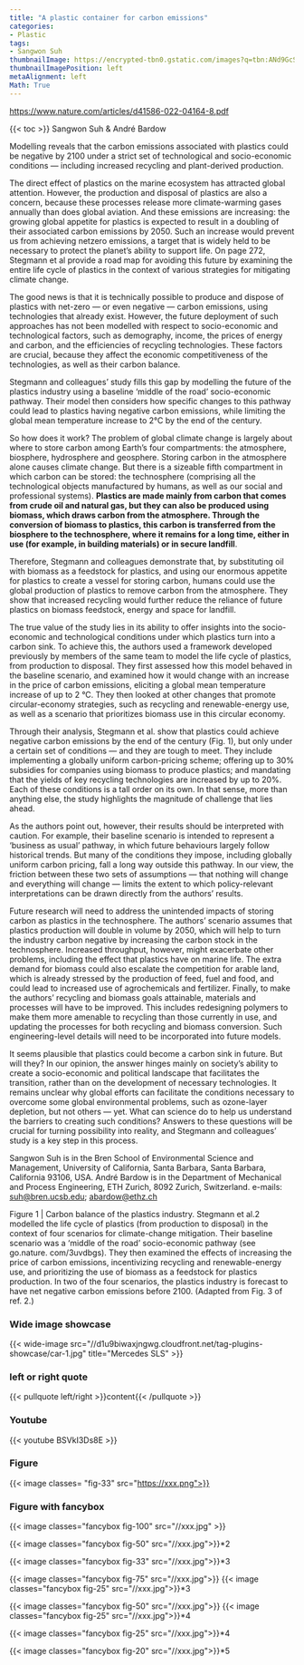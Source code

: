 ```yaml
---
title: "A plastic container for carbon emissions"
categories:
- Plastic
tags:
- Sangwon Suh
thumbnailImage: https://encrypted-tbn0.gstatic.com/images?q=tbn:ANd9GcSAAICX9Lgkj3mmErz9o-X_oPBFi_wuq1ywsw&usqp=CAU
thumbnailImagePosition: left
metaAlignment: left
Math: True
---
```

https://www.nature.com/articles/d41586-022-04164-8.pdf
<!--more-->
{{< toc >}}
Sangwon Suh & André Bardow

Modelling reveals that the carbon emissions associated with plastics could be negative by 2100 under a strict set of technological and socio-economic conditions — including increased recycling and plant-derived production.

The direct effect of plastics on the marine ecosystem has attracted global attention. However, the production and disposal of plastics are also a concern, because these processes release more climate-warming gases annually than does global aviation. And these emissions are increasing: the growing global appetite for plastics is expected to result in a doubling of their associated carbon emissions by 2050. Such an increase would prevent us from achieving netzero emissions, a target that is widely held to be necessary to protect the planet’s ability to support life. On page 272, Stegmann et al provide a road map for avoiding this future by examining the entire life cycle of plastics in the context of various strategies for mitigating climate change.

The good news is that it is technically possible to produce and dispose of plastics with net-zero — or even negative — carbon emissions, using technologies that already exist. However, the future deployment of such approaches has not been modelled with respect to socio-economic and technological factors, such as demography, income, the prices of energy and carbon, and the efficiencies of recycling technologies. These factors are crucial, because they affect the economic competitiveness of the technologies, as well as their carbon balance.

Stegmann and colleagues’ study fills this gap by modelling the future of the plastics industry using a baseline ‘middle of the road’ socio-economic pathway. Their model then considers how specific changes to this pathway could lead to plastics having negative carbon emissions, while limiting the global mean temperature increase to 2°C by the end of the century.

So how does it work? The problem of global climate change is largely about where to store carbon among Earth’s four compartments: the atmosphere, biosphere, hydrosphere and geosphere. Storing carbon in the atmosphere alone causes climate change. But there is a sizeable fifth compartment in which carbon can be stored: the technosphere (comprising all the technological objects manufactured by humans, as well as our social and professional systems). **Plastics are made mainly from carbon that comes from crude oil and natural gas, but they can also be produced using biomass, which draws carbon from the atmosphere. Through the conversion of biomass to plastics, this carbon is transferred from the biosphere to the technosphere, where it remains for a long time, either in use (for example, in building materials) or in secure landfill**.

Therefore, Stegmann and colleagues demonstrate that, by substituting oil with biomass as a feedstock for plastics, and using our enormous appetite for plastics to create a vessel for storing carbon, humans could use the global production of plastics to remove carbon from the atmosphere. They show that increased recycling would further reduce the reliance of future plastics on biomass feedstock, energy and space for landfill.

The true value of the study lies in its ability to offer insights into the socio-economic and technological conditions under which plastics turn into a carbon sink. To achieve this, the authors used a framework developed previously by members of the same team to model the life cycle of plastics, from production to disposal. They first assessed how this model behaved in the baseline scenario, and examined how it would change with an increase in the price of carbon emissions, eliciting a global mean temperature increase of up to 2 °C. They then looked at other changes that promote circular-economy strategies, such as recycling and renewable-energy use, as well as a scenario that prioritizes biomass use in this circular economy.

Through their analysis, Stegmann et al. show that plastics could achieve negative carbon emissions by the end of the century (Fig. 1), but only under a certain set of conditions — and they are tough to meet. They include implementing a globally uniform carbon-pricing scheme; offering up to 30% subsidies for companies using biomass to produce plastics; and mandating that the yields of key recycling technologies are increased by up to 20%. Each of these conditions is a tall order on its own. In that sense, more than anything else, the study highlights the magnitude of challenge that lies ahead.

As the authors point out, however, their results should be interpreted with caution. For example, their baseline scenario is intended to represent a ‘business as usual’ pathway, in which future behaviours largely follow historical trends. But many of the conditions they impose, including globally uniform carbon pricing, fall a long way outside this pathway. In our view, the friction between these two sets of assumptions — that nothing will change and everything will change — limits the extent to which policy-relevant interpretations can be drawn directly from the authors’ results.

Future research will need to address the unintended impacts of storing carbon as plastics in the technosphere. The authors’ scenario assumes that plastics production will double in volume by 2050, which will help to turn the industry carbon negative by increasing the carbon stock in the technosphere. Increased throughput, however, might exacerbate other problems, including the effect that plastics have on marine life. The extra demand for biomass could also escalate the competition for arable land, which is already stressed by the production of feed, fuel and food, and could lead to increased use of agrochemicals and fertilizer. Finally, to make the authors’ recycling and biomass goals attainable, materials and processes will have to be improved. This includes redesigning polymers to make them more amenable to recycling than those currently in use, and updating the processes for both recycling and biomass conversion. Such engineering-level details will need to be incorporated into future models.

It seems plausible that plastics could become a carbon sink in future. But will they? In our opinion, the answer hinges mainly on society’s ability to create a socio-economic and political landscape that facilitates the transition, rather than on the development of necessary technologies. It remains unclear why global efforts can facilitate the conditions necessary to overcome some global environmental problems, such as ozone-layer depletion, but not others — yet. What can science do to help us understand the barriers to creating such conditions? Answers to these questions will be crucial for turning possibility into reality, and Stegmann and colleagues’ study is a key step in this process.

Sangwon Suh is in the Bren School of Environmental Science and Management, University of California, Santa Barbara, Santa Barbara, California 93106, USA.
André Bardow is in the Department of Mechanical and Process Engineering, ETH Zurich, 8092 Zurich, Switzerland.
e-mails: suh@bren.ucsb.edu; abardow@ethz.ch

























Figure 1 | Carbon balance of the plastics industry. Stegmann et al.2 modelled the life cycle of plastics (from production to disposal) in the context of
four scenarios for climate-change mitigation. Their baseline scenario was a ‘middle of the road’ socio-economic pathway (see go.nature. com/3uvdbgs). They then examined the effects of increasing the price of carbon emissions,
incentivizing recycling and renewable-energy use, and prioritizing the use of biomass as a feedstock for plastics production. In two of the four scenarios, the plastics industry is forecast to have net negative carbon emissions before 2100. (Adapted from Fig. 3 of ref. 2.)

### Wide image showcase
{{< wide-image src="//d1u9biwaxjngwg.cloudfront.net/tag-plugins-showcase/car-1.jpg" title="Mercedes SLS" >}}

### left or right quote
{{< pullquote left/right >}}content{{< /pullquote >}}

### Youtube
{{< youtube BSVkI3Ds8E >}}

### Figure
{{< image classes= "fig-33" src="https://xxx.png">}}

### Figure with fancybox
{{< image classes="fancybox fig-100" src="//xxx.jpg" >}}

{{< image classes="fancybox fig-50" src="//xxx.jpg">}}*2

{{< image classes="fancybox fig-33" src="//xxx.jpg">}}*3

{{< image classes="fancybox fig-75" src="//xxx.jpg">}}
{{< image classes="fancybox fig-25" src="//xxx.jpg">}}*3

{{< image classes="fancybox fig-50" src="//xxx.jpg">}}
{{< image classes="fancybox fig-25" src="//xxx.jpg">}}*4

{{< image classes="fancybox fig-25" src="//xxx.jpg">}}*4

{{< image classes="fancybox fig-20" src="//xxx.jpg">}}*5
